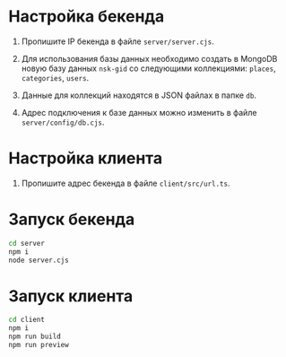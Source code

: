 # Настройка бекенда

1. Пропишите IP бекенда в файле `server/server.cjs`.
   
2. Для использования базы данных необходимо создать в MongoDB новую базу данных `nsk-gid` со следующими коллекциями: `places`, `categories`, `users`.
   
3. Данные для коллекций находятся в JSON файлах в папке `db`.
   
4. Адрес подключения к базе данных можно изменить в файле `server/config/db.cjs`.

# Настройка клиента

1. Пропишите адрес бекенда в файле `client/src/url.ts`.

# Запуск бекенда

```bash
cd server
npm i
node server.cjs
```

# Запуск клиента

```bash
cd client
npm i
npm run build
npm run preview
```
